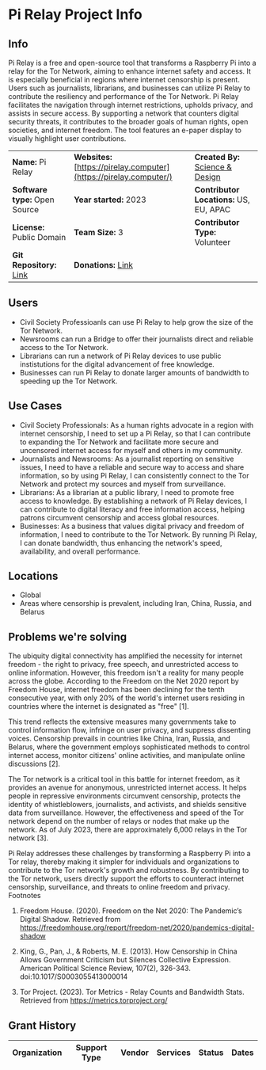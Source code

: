 # **Pi Relay Project Info**

## Info

Pi Relay is a free and open-source tool that transforms a Raspberry Pi into a relay for the Tor Network, aiming to enhance internet safety and access. It is especially beneficial in regions where internet censorship is present. Users such as journalists, librarians, and businesses can utilize Pi Relay to contribute the resiliency and performance of the Tor Network. Pi Relay facilitates the navigation through internet restrictions, upholds privacy, and assists in secure access. By supporting a network that counters digital security threats, it contributes to the broader goals of human rights, open societies, and internet freedom. The tool features an e-paper display to visually highlight user contributions.

|  |  |  |
| --- | --- | --- |
| **Name:** Pi Relay | **Websites:**<br>[https://pirelay.computer](https://pirelay.computer/) | **Created By:** [Science & Design](https://scidsg.org/) |
| **Software type:** Open Source | **Year started:** 2023 | **Contributor Locations:** US, EU, APAC |
| **License:** Public Domain | **Team Size:** 3 | **Contributor Type:** Volunteer |
| **Git Repository:** [Link](https://github.com/scidsg/pi-relay) | **Donations:** [Link](https://opencollective.com/scidsg/contribute/hush-line-support-55786) | 

## Users

- Civil Society Professioanls can use Pi Relay to help grow the size of the Tor Network.
- Newsrooms can run a Bridge to offer their journalists direct and reliable access to the Tor Network.
- Librarians can run a network of Pi Relay devices to use public instistutions for the digital advancement of free knowledge.
- Businesses can run Pi Relay to donate larger amounts of bandwidth to speeding up the Tor Network.

## Use Cases

- Civil Society Professionals: As a human rights advocate in a region with internet censorship, I need to set up a Pi Relay, so that I can contribute to expanding the Tor Network and facilitate more secure and uncensored internet access for myself and others in my community.
- Journalists and Newsrooms: As a journalist reporting on sensitive issues, I need to have a reliable and secure way to access and share information, so by using Pi Relay, I can consistently connect to the Tor Network and protect my sources and myself from surveillance.
- Librarians: As a librarian at a public library, I need to promote free access to knowledge. By establishing a network of Pi Relay devices, I can contribute to digital literacy and free information access, helping patrons circumvent censorship and access global resources.
- Businesses: As a business that values digital privacy and freedom of information, I need to contribute to the Tor Network. By running Pi Relay, I can donate bandwidth, thus enhancing the network's speed, availability, and overall performance.

## Locations

- Global
- Areas where censorship is prevalent, including Iran, China, Russia, and Belarus

## **Problems we're solving**

The ubiquity digital connectivity has amplified the necessity for internet freedom - the right to privacy, free speech, and unrestricted access to online information. However, this freedom isn't a reality for many people across the globe. According to the Freedom on the Net 2020 report by Freedom House, internet freedom has been declining for the tenth consecutive year, with only 20% of the world's internet users residing in countries where the internet is designated as "free" [1].

This trend reflects the extensive measures many governments take to control information flow, infringe on user privacy, and suppress dissenting voices. Censorship prevails in countries like China, Iran, Russia, and Belarus, where the government employs sophisticated methods to control internet access, monitor citizens' online activities, and manipulate online discussions [2].

The Tor network is a critical tool in this battle for internet freedom, as it provides an avenue for anonymous, unrestricted internet access. It helps people in repressive environments circumvent censorship, protects the identity of whistleblowers, journalists, and activists, and shields sensitive data from surveillance. However, the effectiveness and speed of the Tor network depend on the number of relays or nodes that make up the network. As of July 2023, there are approximately 6,000 relays in the Tor network [3].

Pi Relay addresses these challenges by transforming a Raspberry Pi into a Tor relay, thereby making it simpler for individuals and organizations to contribute to the Tor network's growth and robustness. By contributing to the Tor network, users directly support the efforts to counteract internet censorship, surveillance, and threats to online freedom and privacy.
Footnotes

1. Freedom House. (2020). Freedom on the Net 2020: The Pandemic’s Digital Shadow. Retrieved from https://freedomhouse.org/report/freedom-net/2020/pandemics-digital-shadow 

2. King, G., Pan, J., & Roberts, M. E. (2013). How Censorship in China Allows Government Criticism but Silences Collective Expression. American Political Science Review, 107(2), 326-343. doi:10.1017/S0003055413000014 

3. Tor Project. (2023). Tor Metrics - Relay Counts and Bandwidth Stats. Retrieved from https://metrics.torproject.org/ 

## Grant History

| **Organization** | **Support Type** | **Vendor** | **Services** | **Status** | **Dates** |
| --- | --- | --- | --- | --- | --- |

